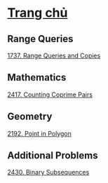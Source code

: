 # [Trang chủ](https://ppap-1264589.github.io/interesting-solution)

## Range Queries
[1737. Range Queries and Copies](https://cses.fi/paste/2bbdf1466768ad35429e62)

## Mathematics
[2417. Counting Coprime Pairs](https://cses.fi/paste/29428b1947b1593b42995f)

## Geometry
[2192. Point in Polygon](https://cses.fi/paste/8b6c054cbc8b6ef330303e)

## Additional Problems
[2430. Binary Subsequences](https://cses.fi/paste/bef3539abd9e8a2e429625)
